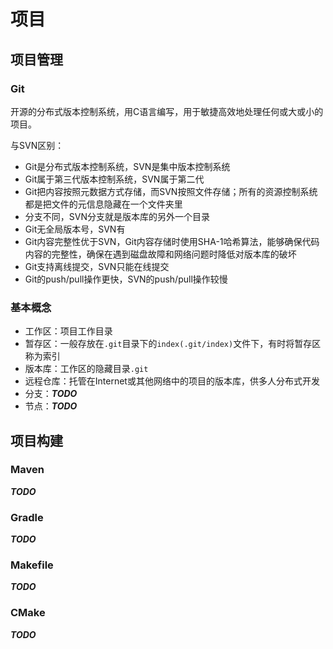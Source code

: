 # 项目

## 项目管理

### Git

开源的分布式版本控制系统，用C语言编写，用于敏捷高效地处理任何或大或小的项目。

与SVN区别：

- Git是分布式版本控制系统，SVN是集中版本控制系统
- Git属于第三代版本控制系统，SVN属于第二代
- Git把内容按照元数据方式存储，而SVN按照文件存储；所有的资源控制系统都是把文件的元信息隐藏在一个文件夹里
- 分支不同，SVN分支就是版本库的另外一个目录
- Git无全局版本号，SVN有
- Git内容完整性优于SVN，Git内容存储时使用SHA-1哈希算法，能够确保代码内容的完整性，确保在遇到磁盘故障和网络问题时降低对版本库的破坏
- Git支持离线提交，SVN只能在线提交
- Git的push/pull操作更快，SVN的push/pull操作较慢

### 基本概念

- 工作区：项目工作目录
- 暂存区：一般存放在`.git`目录下的`index(.git/index)`文件下，有时将暂存区称为索引
- 版本库：工作区的隐藏目录`.git`
- 远程仓库：托管在Internet或其他网络中的项目的版本库，供多人分布式开发
- 分支：***TODO***
- 节点：***TODO***

## 项目构建

### Maven

***TODO***

### Gradle

***TODO***

### Makefile

***TODO***

### CMake

***TODO***